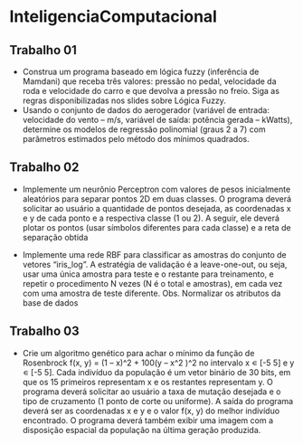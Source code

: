# InteligenciaComputacional

## Trabalho 01
- Construa um programa baseado em lógica fuzzy (inferência de Mamdani) que receba três valores: pressão no pedal, velocidade da roda e velocidade do carro e que devolva a pressão no freio. Siga as regras disponibilizadas nos slides sobre Lógica Fuzzy.
- Usando o conjunto de dados do aerogerador (variável de entrada: velocidade do vento – m/s, variável de saída: potência gerada – kWatts), determine os modelos de regressão polinomial (graus 2 a 7) com parâmetros estimados pelo método dos mínimos quadrados.



## Trabalho 02

- Implemente um neurônio Perceptron com valores de pesos inicialmente aleatórios para separar pontos 2D em duas classes. O programa deverá solicitar ao usuário a quantidade de pontos desejada, as coordenadas x e y de cada ponto e a respectiva classe (1 ou 2). A seguir, ele deverá plotar os pontos (usar símbolos diferentes para cada classe) e a reta de separação obtida

- Implemente uma rede RBF para classificar as amostras do conjunto de vetores “iris_log”. A estratégia de validação é a leave-one-out, ou seja, usar uma única amostra para teste e o restante para treinamento, e repetir o procedimento N vezes (N é o total e amostras), em cada vez com uma amostra de teste diferente. Obs. Normalizar os atributos da base de dados



## Trabalho 03

- Crie um algoritmo genético para achar o mínimo da função de Rosenbrock f(x, y) = (1 – x)^2  + 100(y – x^2 )^2  no intervalo x ∊ [-5 5] e y ∊ [-5 5]. Cada indivíduo da população é um vetor binário de 30 bits, em que os 15 primeiros representam x e os restantes representam y. O programa deverá solicitar ao usuário a taxa de mutação desejada e o tipo de cruzamento (1 ponto de corte ou uniforme). A saída do programa deverá ser as coordenadas x e y e o valor f(x, y) do melhor indivíduo encontrado. O programa deverá também exibir uma imagem com a disposição espacial da população na última geração produzida.
